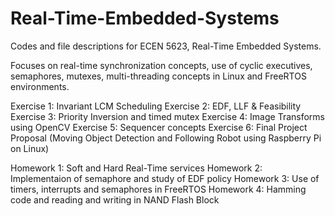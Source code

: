 # Real-Time-Embedded-Systems
Codes and file descriptions for ECEN 5623, Real-Time Embedded Systems.

Focuses on real-time synchronization concepts, use of cyclic executives, semaphores, mutexes, multi-threading concepts in Linux and FreeRTOS environments.

Exercise 1: Invariant LCM Scheduling
Exercise 2: EDF, LLF & Feasibility
Exercise 3: Priority Inversion and timed mutex
Exercise 4: Image Transforms using OpenCV
Exercise 5: Sequencer concepts
Exercise 6: Final Project Proposal (Moving Object Detection and Following Robot using Raspberry Pi on Linux)

Homework 1: Soft and Hard Real-Time services
Homework 2: Implementaion of semaphore and study of EDF policy
Homework 3: Use of timers, interrupts and semaphores in FreeRTOS
Homework 4: Hamming code and reading and writing in NAND Flash Block
